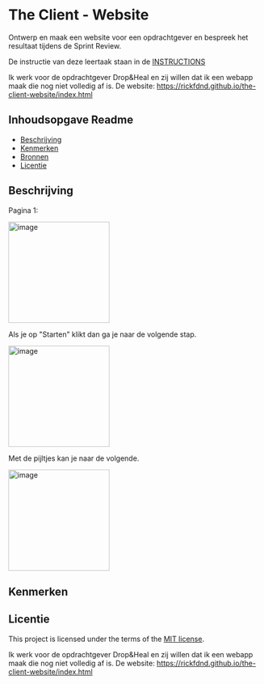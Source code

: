 # The Client - Website

Ontwerp en maak een website voor een opdrachtgever en bespreek het resultaat tijdens de Sprint Review.

De instructie van deze leertaak staan in de [INSTRUCTIONS](https://github.com/fdnd-task/the-client-website/blob/main/docs/INSTRUCTIONS.md)

Ik werk voor de opdrachtgever Drop&Heal en zij willen dat ik een webapp maak die nog niet volledig af is.
De website: https://rickfdnd.github.io/the-client-website/index.html

## Inhoudsopgave Readme

  * [Beschrijving](#beschrijving)
  * [Kenmerken](#kenmerken)
  * [Bronnen](#bronnen)
  * [Licentie](#licentie)

## Beschrijving
Pagina 1:

<img width="200" alt="image" src="https://github.com/user-attachments/assets/7640f068-f760-4de2-8ed7-10d19754c761">

Als je op "Starten" klikt dan ga je naar de volgende stap.

<img width="200" alt="image" src="https://github.com/user-attachments/assets/a7712da6-e5b1-4c5b-93c1-353011b78674">

Met de pijltjes kan je naar de volgende.

<img width="200" alt="image" src="https://github.com/user-attachments/assets/42dbdc08-42d2-4dd4-8e82-d8a828a3ec31">

## Kenmerken
<!-- Bij Kenmerken staat welke technieken zijn gebruikt en hoe. Wat is de HTML structuur? Wat zijn de belangrijkste dingen in CSS? Wat is er met Javascript gedaan en hoe? Misschien heb je een framwork of library gebruikt? -->



## Licentie

This project is licensed under the terms of the [MIT license](./LICENSE).

Ik werk voor de opdrachtgever Drop&Heal en zij willen dat ik een webapp maak die nog niet volledig af is.
De website: https://rickfdnd.github.io/the-client-website/index.html



